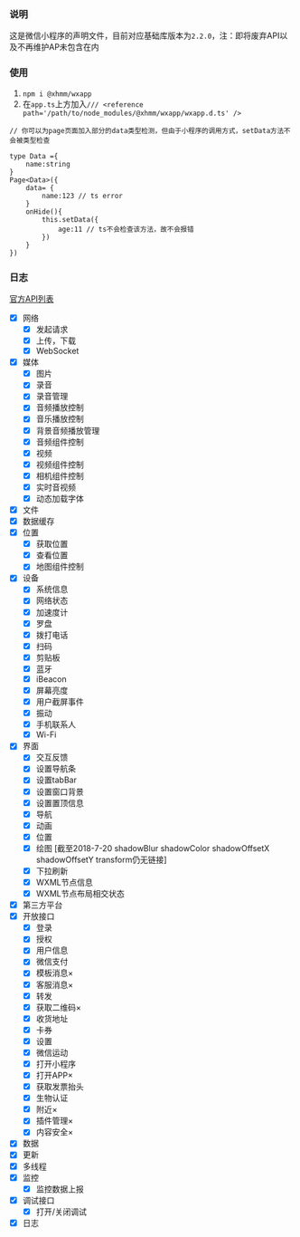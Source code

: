 ### 说明
这是微信小程序的声明文件，目前对应基础库版本为`2.2.0`，注：即将废弃API以及不再维护AP未包含在内

### 使用
1. `npm i @xhmm/wxapp`
2. 在`app.ts`上方加入`/// <reference path='/path/to/node_modules/@xhmm/wxapp/wxapp.d.ts' />`

```
// 你可以为page页面加入部分的data类型检测，但由于小程序的调用方式，setData方法不会被类型检查

type Data ={
    name:string
}
Page<Data>({
    data= {
        name:123 // ts error
    }
    onHide(){
        this.setData({
            age:11 // ts不会检查该方法，故不会报错
        })
    }
})
```

### 日志
[官方API列表](https://developers.weixin.qq.com/miniprogram/dev/api/)

- [x] 网络
    - [x] 发起请求
    - [x] 上传，下载
    - [x]  WebSocket
- [x] 媒体
    - [x] 图片
    - [x] 录音
    - [x] 录音管理
    - [x] 音频播放控制
    - [x] 音乐播放控制
    - [x] 背景音频播放管理
    - [x] 音频组件控制
    - [x] 视频
    - [x] 视频组件控制
    - [x] 相机组件控制
    - [x] 实时音视频
    - [x] 动态加载字体
- [x] 文件
- [x] 数据缓存
- [x] 位置
    - [x] 获取位置
    - [x] 查看位置
    - [x] 地图组件控制
- [x] 设备
    - [x] 系统信息
    - [x] 网络状态
    - [x] 加速度计
    - [x] 罗盘
    - [x] 拨打电话
    - [x] 扫码
    - [x] 剪贴板
    - [x] 蓝牙
    - [x] iBeacon
    - [x] 屏幕亮度
    - [x] 用户截屏事件
    - [x] 振动
    - [x] 手机联系人
    - [x] Wi-Fi
- [x] 界面
    - [x] 交互反馈
    - [x] 设置导航条
    - [x] 设置tabBar
    - [x] 设置窗口背景
    - [x] 设置置顶信息
    - [x] 导航
    - [x] 动画
    - [x] 位置
    - [x] 绘图 [截至2018-7-20 shadowBlur shadowColor shadowOffsetX shadowOffsetY transform仍无链接]
    - [x] 下拉刷新
    - [x] WXML节点信息
    - [x] WXML节点布局相交状态
- [x] 第三方平台
- [x] 开放接口
    - [x] 登录
    - [x] 授权
    - [x] 用户信息
    - [x] 微信支付
    - [x] 模板消息×
    - [x] 客服消息×
    - [x] 转发
    - [x] 获取二维码×
    - [x] 收货地址
    - [x] 卡券
    - [x] 设置
    - [x] 微信运动
    - [x] 打开小程序
    - [x] 打开APP×
    - [x] 获取发票抬头
    - [x] 生物认证
    - [x] 附近×
    - [x] 插件管理×
    - [x] 内容安全×
- [x] 数据
- [x] 更新
- [x] 多线程
- [x] 监控
    - [x] 监控数据上报
- [x] 调试接口
    - [x] 打开/关闭调试
- [x] 日志